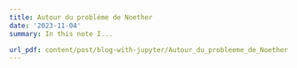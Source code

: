 ```yaml
---
title: Autour du probléme de Noether
date: '2023-11-04'
summary: In this note I...

url_pdf: content/post/blog-with-jupyter/Autour_du_probleeme_de_Noether.pdf
---
```

